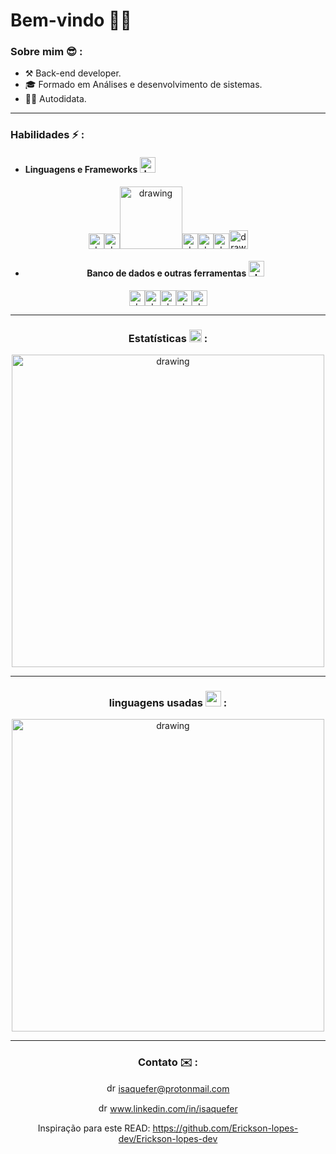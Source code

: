 
# Bem-vindo ✌🏿

### Sobre mim  :sunglasses: :  
- ⚒️ Back-end developer.
- 🎓 Formado em Análises e desenvolvimento de sistemas.
- 👨‍💻 Autodidata.
<hr>

### Habilidades ⚡ :

- #### Linguagens e Frameworks <img src="https://cdn1.iconfinder.com/data/icons/internet-security-3/64/x-03-512.png" alt="drawing" width="25"/>
 <center><img src="https://emojis.slackmojis.com/emojis/images/1450319444/32/python.png" alt="drawing" width="25"/><img src="https://emojis.slackmojis.com/emojis/images/1483054030/1541/django.png?1483054030" alt="drawing" width="25"/><img src="https://www.sqlalchemy.org/img/sqla_logo.png" alt="drawing" width="100"/><img src="https://emojis.slackmojis.com/emojis/images/1450441296/151/javascript.png?" alt="drawing" width="25"/><img src="https://emojis.slackmojis.com/emojis/images/1483052921/1537/vue.png?1483052921" alt="drawing" width="25"/><img src="https://emojis.slackmojis.com/emojis/images/1470343792/719/html5.png?1470343792" alt="drawing" width="25"/><img src="https://emojis.slackmojis.com/emojis/images/1497185511/2411/css.jpg?1497185511" alt="drawing" width="30"/>

- #### Banco de dados e outras ferramentas <img src="https://emojis.slackmojis.com/emojis/images/1620758692/38043/database.png?1620758692" alt="drawing" width="25"/>
<center><img src="https://emojis.slackmojis.com/emojis/images/1533733488/4439/mysql.png?1533733488" alt="drawing" width="25"/><img src="https://emojis.slackmojis.com/emojis/images/1450470347/198/postgresql.png?1450470347" alt="drawing" width="25"/><img src="https://emojis.slackmojis.com/emojis/images/1581212198/7766/shydocker.png?1581212198" alt="drawing" width="25"/><img src="https://emojis.slackmojis.com/emojis/images/1501021339/341/git.png?1501021339" alt="drawing" width="25"/><img src="https://emojis.slackmojis.com/emojis/images/1551101669/5413/linux.png?1551101669" alt="drawing" width="25"/>
<hr>

### Estatísticas  <img src="https://cdn3.iconfinder.com/data/icons/e-commerce-and-online-shopping/64/__statistics-256.png" alt="drawing" width="20"/> :
<img src="https://github-readme-stats.vercel.app/api?username=isaquefer&theme=cobalt&show_icons=true)](https://github.com/Erickson-lopes-dev/github-readme-stats" alt="drawing" width="500"/>

<hr>

###  linguagens usadas  <img src="https://img.icons8.com/color/48/000000/statistics.png" width="25" />  :

<img src="https://github-readme-stats.vercel.app/api/top-langs/?username=isaquefer&hide=scss,JavaScript,PowerShell,C++,Td,Tex,Fortran,C&layout=compact&theme=cobalt&title_color=2ED3EA" alt="drawing" width="500"/>

<hr>

### Contato ✉️ :
<img src="https://external-content.duckduckgo.com/ip3/protonmail.com.ico" alt="drawing" width="15"/> isaquefer@protonmail.com

<img src="https://emojis.slackmojis.com/emojis/images/1470343326/711/linkedin.png?1470343326" alt="drawing" width="15"/> www.linkedin.com/in/isaquefer

Inspiração para este READ: https://github.com/Erickson-lopes-dev/Erickson-lopes-dev
